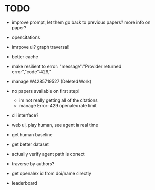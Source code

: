 
# TODO

- improve prompt, let them go back to previous papers? more info on paper?
- opencitations

- imrpove ui? graph traversal!
- better cache
- make resilient to error: "message":"Provider returned error","code":429,"
- manage W4285719527 (Deleted Work)
- no papers available on first step!
  - im not really getting all of the citations
  - manage  Error: 429 openalex rate limit

- cli interface?
- web ui, play human, see agent in real time
- get human baseline
- get better dataset

- actually verify agent path is correct
- traverse by authors?
- get openalex id from doi/name directly

- leaderboard
